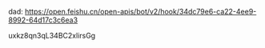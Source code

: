 

dad:
https://open.feishu.cn/open-apis/bot/v2/hook/34dc79e6-ca22-4ee9-8992-64d17c3c6ea3

uxkz8qn3qL34BC2xlirsGg